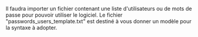 Il faudra importer un fichier contenant une liste d'utilisateurs ou de mots de passe pour pouvoir utiliser le logiciel. Le fichier "passwords_users_template.txt" est destiné à vous donner un modèle pour la syntaxe à adopter.
